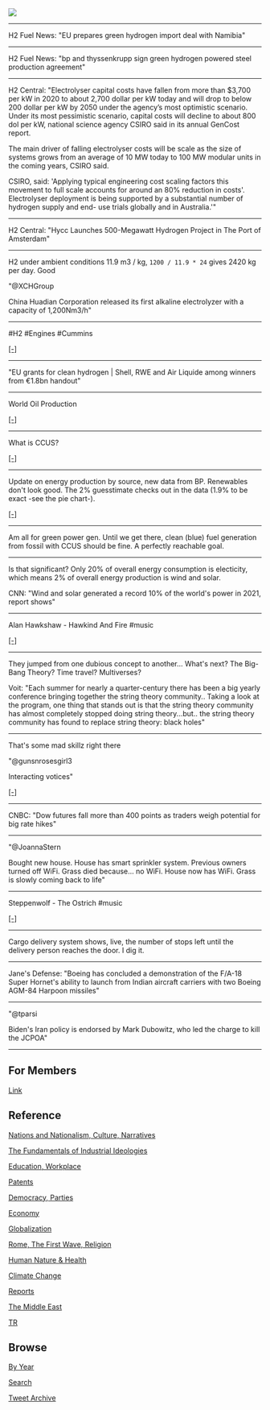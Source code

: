 <img src="https://drive.google.com/uc?export=view&id=1B2wf9R7AMH1d7Vw6e2mucLbIQ5NSjir7"/>

---

H2 Fuel News: "EU prepares green hydrogen import deal with Namibia"

---

H2 Fuel News: "bp and thyssenkrupp sign green hydrogen powered steel
production agreement"

---

H2 Central: "Electrolyser capital costs have fallen from more than
$3,700 per kW in 2020 to about 2,700 dollar per kW today and will drop
to below 200 dollar per kW by 2050 under the agency’s most optimistic
scenario. Under its most pessimistic scenario, capital costs will
decline to about 800 dol per kW, national science agency CSIRO said in
its annual GenCost report.

The main driver of falling electrolyser costs will be scale as the
size of systems grows from an average of 10 MW today to 100 MW modular
units in the coming years, CSIRO said.

CSIRO, said: 'Applying typical engineering cost scaling factors this
movement to full scale accounts for around an 80% reduction in
costs'. Electrolyser deployment is being supported by a substantial
number of hydrogen supply and end- use trials globally and in
Australia.'"

---

H2 Central: "Hycc Launches 500-Megawatt Hydrogen Project in The Port
of Amsterdam"

---

H2 under ambient conditions 11.9 m3 / kg, `1200 / 11.9 * 24` gives
2420 kg per day. Good

"@XCHGroup

China Huadian Corporation released its first alkaline electrolyzer
with a capacity of 1,200Nm3/h"

---

\#H2 \#Engines \#Cummins

[[-]](https://twitter.com/Cummins/status/1547265670953504769)

---

"EU grants for clean hydrogen | Shell, RWE and Air Liquide among
winners from €1.8bn handout"

---

World Oil Production

[[-]](2019/05/energstats.html#worldoil)

---

What is CCUS?

[[-]](https://youtu.be/HSvWrjviqZM?t=73)

---

Update on energy production by source, new data from BP. Renewables
don't look good. The 2% guesstimate checks out in the data (1.9% to be
exact -see the pie chart-).

[[-]](2019/05/energstats.html#sources)

---

Am all for green power gen. Until we get there, clean (blue) fuel
generation from fossil with CCUS should be fine. A perfectly reachable
goal.

---

Is that significant? Only 20% of overall energy consumption is
electicity, which means 2% of overall energy production is wind and
solar.

CNN: "Wind and solar generated a record 10% of the world's power in
2021, report shows"

---

Alan Hawkshaw - Hawkind And Fire \#music

[[-]](https://youtu.be/82BRAlgbq7c)

---

They jumped from one dubious concept to another... What's next? The
Big-Bang Theory? Time travel? Multiverses?

Voit: "Each summer for nearly a quarter-century there has been a big
yearly conference bringing together the string theory community..
Taking a look at the program, one thing that stands out is that the
string theory community has almost completely stopped doing string
theory...but.. the string theory community has found to replace string
theory: black holes"

---

That's some mad skillz right there

"@gunsnrosesgirl3

Interacting votices"

[[-]](https://twitter.com/gunsnrosesgirl3/status/1547304871753400321)

---

CNBC: "Dow futures fall more than 400 points as traders weigh potential for
big rate hikes"

---

"@JoannaStern

Bought new house. House has smart sprinkler system. Previous owners
turned off WiFi. Grass died because… no WiFi. House now has
WiFi. Grass is slowly coming back to life"

---

Steppenwolf - The Ostrich \#music

[[-]](https://youtu.be/XNO37aFAfkg)

---

Cargo delivery system shows, live, the number of stops left until the
delivery person reaches the door. I dig it.

---

Jane's Defense: "Boeing has concluded a demonstration of the F/A-18
Super Hornet's ability to launch from Indian aircraft carriers with
two Boeing AGM-84 Harpoon missiles"

---

"@tparsi

Biden's Iran policy is endorsed by Mark Dubowitz, who led the charge
to kill the JCPOA"

---

## For Members

[Link](https://thirdwave-members.herokuapp.com)

## Reference

[Nations and Nationalism, Culture, Narratives](2013/02/nations-and-nationalism.html)

[The Fundamentals of Industrial Ideologies](2011/04/fundamentals-of-industrial-ideologies.html)

[Education, Workplace](2017/09/education-workplace.html)

[Patents](2018/09/patents.html)

[Democracy, Parties](2016/11/democracy.html)

[Economy](2018/05/economy.html)

[Globalization](2018/09/globalization.html)

[Rome, The First Wave, Religion](2017/12/rome.html)

[Human Nature & Health](2020/07/human-nature.html)

[Climate Change](2018/12/climate.html)

[Reports](2019/05/reports.html)

[The Middle East](2019/07/middleeast.html)

[TR](../tr)

## Browse

[By Year](years.html)

[Search](search.html)

[Tweet Archive](tweets/index.html)
